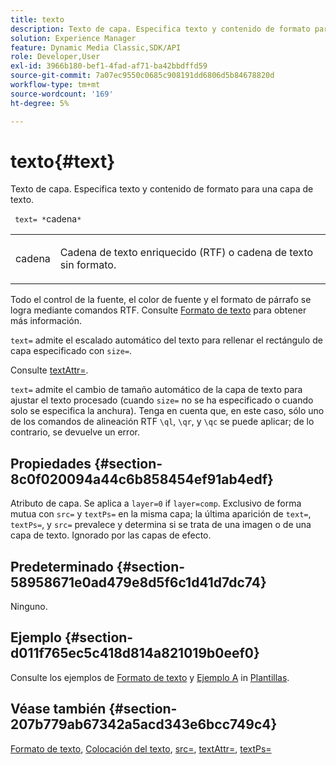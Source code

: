 ```yaml
---
title: texto
description: Texto de capa. Especifica texto y contenido de formato para una capa de texto.
solution: Experience Manager
feature: Dynamic Media Classic,SDK/API
role: Developer,User
exl-id: 3966b180-bef1-4fad-af71-ba42bbdffd59
source-git-commit: 7a07ec9550c0685c908191dd6806d5b84678820d
workflow-type: tm+mt
source-wordcount: '169'
ht-degree: 5%

---
```


# texto{#text}

Texto de capa. Especifica texto y contenido de formato para una capa de texto.

` text= *`cadena`*`

<table id="simpletable_6C095D7F69874A8EA3D1D52103FA520C"> 
 <tr class="strow"> 
  <td class="stentry"> <p> <span class="varname"> cadena </span> </p> </td> 
  <td class="stentry"> <p>Cadena de texto enriquecido (RTF) o cadena de texto sin formato. </p> </td> 
 </tr> 
</table>

Todo el control de la fuente, el color de fuente y el formato de párrafo se logra mediante comandos RTF. Consulte [Formato de texto](../../../../../is-api/http-ref/image-serving-api-ref/c-http-protocol-reference/c-text-formatting/c-text-formatting.md#concept-0d3136db7f6f49668274541cd4b6364c) para obtener más información.

`text=` admite el escalado automático del texto para rellenar el rectángulo de capa especificado con `size=`.

Consulte [textAttr=](../../../../../is-api/http-ref/image-serving-api-ref/c-http-protocol-reference/c-command-reference/r-textattr.md#reference-ff00484fa3244286abeff34911f7ec0d).

`text=` admite el cambio de tamaño automático de la capa de texto para ajustar el texto procesado (cuando `size=` no se ha especificado o cuando solo se especifica la anchura). Tenga en cuenta que, en este caso, sólo uno de los comandos de alineación RTF `\ql`, `\qr`, y `\qc` se puede aplicar; de lo contrario, se devuelve un error.

## Propiedades {#section-8c0f020094a44c6b858454ef91ab4edf}

Atributo de capa. Se aplica a `layer=0` if `layer=comp`. Exclusivo de forma mutua con `src=` y `textPs=` en la misma capa; la última aparición de `text=`, `textPs=`, y `src=` prevalece y determina si se trata de una imagen o de una capa de texto. Ignorado por las capas de efecto.

## Predeterminado {#section-58958671e0ad479e8d5f6c1d41d7dc74}

Ninguno.

## Ejemplo {#section-d011f765ec5c418d814a821019b0eef0}

Consulte los ejemplos de [Formato de texto](../../../../../is-api/http-ref/image-serving-api-ref/c-http-protocol-reference/c-text-formatting/c-text-formatting.md#concept-0d3136db7f6f49668274541cd4b6364c) y [Ejemplo A](../../../../../is-api/http-ref/image-serving-api-ref/c-http-protocol-reference/c-templates/r-example-a.md#reference-c78ea82e8a1646738e764fa6685dfbac) in [Plantillas](../../../../../is-api/http-ref/image-serving-api-ref/c-http-protocol-reference/c-templates/c-templates.md#concept-3cd2d2adae0e41b2979b9640244d4d3e).

## Véase también {#section-207b779ab67342a5acd343e6bcc749c4}

[Formato de texto](../../../../../is-api/http-ref/image-serving-api-ref/c-http-protocol-reference/c-text-formatting/c-text-formatting.md#concept-0d3136db7f6f49668274541cd4b6364c), [Colocación del texto](../../../../../is-api/http-ref/image-serving-api-ref/c-http-protocol-reference/c-text-formatting/r-text-positioning.md#reference-f647443d92914f4b89a7cc5a83267d87), [src=](../../../../../is-api/http-ref/image-serving-api-ref/c-http-protocol-reference/c-command-reference/r-src.md#reference-f6506637778c4c69bf106a7924a91ab1), [textAttr=](../../../../../is-api/http-ref/image-serving-api-ref/c-http-protocol-reference/c-command-reference/r-textattr.md#reference-ff00484fa3244286abeff34911f7ec0d), [textPs=](../../../../../is-api/http-ref/image-serving-api-ref/c-http-protocol-reference/c-command-reference/r-textps.md#reference-4209a2a6169f44278da2647cfb0cd767)
